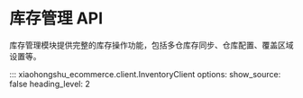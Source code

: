 # 库存管理 API

库存管理模块提供完整的库存操作功能，包括多仓库存同步、仓库配置、覆盖区域设置等。

::: xiaohongshu_ecommerce.client.InventoryClient
    options:
      show_source: false
      heading_level: 2
